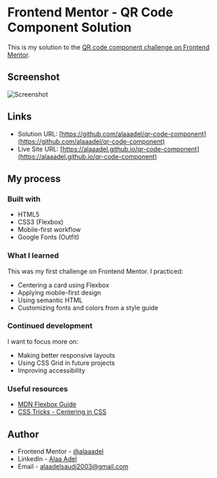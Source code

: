 # Frontend Mentor - QR Code Component Solution

This is my solution to the [QR code component challenge on Frontend Mentor](https://www.frontendmentor.io/challenges/qr-code-component-iux_sIO_H).

## Screenshot

![Screenshot](./screenshot.jpg)

## Links

- Solution URL: [https://github.com/alaaadel/qr-code-component](https://github.com/alaaadel/qr-code-component)
- Live Site URL: [https://alaaadel.github.io/qr-code-component](https://alaaadel.github.io/qr-code-component)

## My process

### Built with

- HTML5
- CSS3 (Flexbox)
- Mobile-first workflow
- Google Fonts (Outfit)

### What I learned

This was my first challenge on Frontend Mentor. I practiced:
- Centering a card using Flexbox
- Applying mobile-first design
- Using semantic HTML
- Customizing fonts and colors from a style guide

### Continued development

I want to focus more on:
- Making better responsive layouts
- Using CSS Grid in future projects
- Improving accessibility

### Useful resources

- [MDN Flexbox Guide](https://developer.mozilla.org/en-US/docs/Web/CSS/CSS_Flexible_Box_Layout)
- [CSS Tricks - Centering in CSS](https://css-tricks.com/centering-css-complete-guide/)

## Author

- Frontend Mentor - [@alaaadel](https://www.frontendmentor.io/profile/alaaadel)
- LinkedIn - [Alaa Adel](https://www.linkedin.com/in/a-laa-adel-saudi7852b4/)
- Email - alaadelsaudi2003@gmail.com
